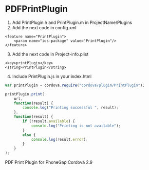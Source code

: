 PDFPrintPlugin
==============

1. Add PrintPlugin.h and PrintPlugin.m in ProjectName/Plugins
2. Add the next code in config.xml

```
<feature name="PrintPlugin">
    <param name="ios-package" value="PrintPlugin"/>
</feature>
```

3. Add the next code in Project-info.plist

```
<key>printPlugin</key>
<string>PrintPlugin</string>
```

4. Include PrintPlugin.js in your index.html

```javascript
var printPlugin = cordova.require("cordova/plugin/PrintPlugin");

printPlugin.print(
    url,
    function(result) {
        console.log("Printing successful ", result);
    },
    function(result) {
        if (!result.available) {
            console.log("Printing is not available");
        }
        else {
            console.log(result.error);
        }
    }
);
```

PDF Print Plugin for PhoneGap Cordova 2.9

